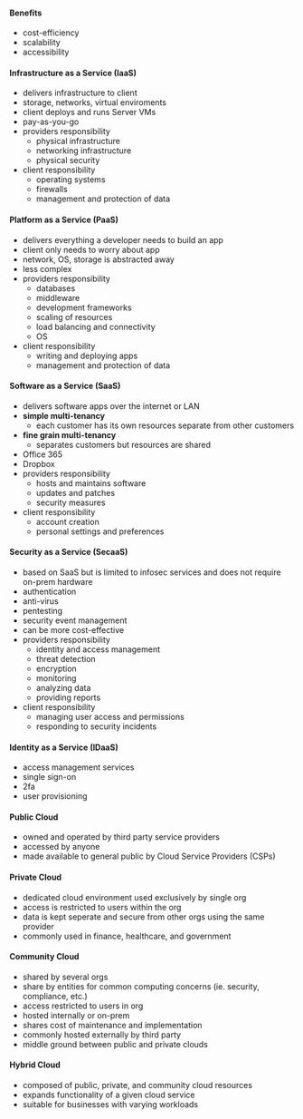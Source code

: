 #### Benefits
- cost-efficiency
- scalability
- accessibility
#### Infrastructure as a Service (IaaS)
- delivers infrastructure to client
- storage, networks, virtual enviroments
- client deploys and runs Server VMs
- pay-as-you-go
- providers responsibility
	- physical infrastructure
	- networking infrastructure
	- physical security
- client responsibility
	- operating systems
	- firewalls
	- management and protection of data
#### Platform as a Service (PaaS)
- delivers everything a developer needs to build an app
- client only needs to worry about app
- network, OS, storage is abstracted away
- less complex
- providers responsibility
	- databases
	- middleware
	- development frameworks
	- scaling of resources
	- load balancing and connectivity
	- OS
- client responsibility
	- writing and deploying apps
	- management and protection of data
#### Software as a Service (SaaS)
- delivers software apps over the internet or LAN
- **simple multi-tenancy**
	- each customer has its own resources separate from other customers
- **fine grain multi-tenancy**
	- separates customers but resources are shared
- Office 365
- Dropbox
- providers responsibility
	- hosts and maintains software 
	- updates and patches
	- security measures
- client responsibility
	- account creation
	- personal settings and preferences
#### Security as a Service (SecaaS)
- based on SaaS but is limited to infosec services and does not require on-prem hardware
- authentication
- anti-virus
- pentesting
- security event management
- can be more cost-effective
- providers responsibility
	- identity and access management
	- threat detection
	- encryption
	- monitoring
	- analyzing data
	- providing reports
- client responsibility
	- managing user access and permissions
	- responding to security incidents
#### Identity as a Service (IDaaS)
- access management services
- single sign-on
- 2fa
- user provisioning
#### Public Cloud
- owned and operated by third party service providers
- accessed by anyone
- made available to general public by Cloud Service Providers (CSPs)
#### Private Cloud
- dedicated cloud environment used exclusively by single org
- access is restricted to users within the org
- data is kept seperate and secure from other orgs using the same provider
- commonly used in finance, healthcare, and government
#### Community Cloud
- shared by several orgs
- share by entities for common computing concerns (ie. security, compliance, etc.)
- access restricted to users in org
- hosted internally or on-prem
- shares cost of maintenance and implementation
- commonly hosted externally by third party
- middle ground between public and private clouds
#### Hybrid Cloud
- composed of public, private, and community cloud resources
- expands functionality of a given cloud service
- suitable for businesses with varying workloads